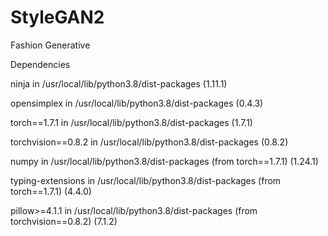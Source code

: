 # StyleGAN2
Fashion Generative

Dependencies

ninja in /usr/local/lib/python3.8/dist-packages (1.11.1)

opensimplex in /usr/local/lib/python3.8/dist-packages (0.4.3)

torch==1.7.1 in /usr/local/lib/python3.8/dist-packages (1.7.1)

torchvision==0.8.2 in /usr/local/lib/python3.8/dist-packages (0.8.2)

numpy in /usr/local/lib/python3.8/dist-packages (from torch==1.7.1) (1.24.1)

typing-extensions in /usr/local/lib/python3.8/dist-packages (from torch==1.7.1) (4.4.0)

pillow>=4.1.1 in /usr/local/lib/python3.8/dist-packages (from torchvision==0.8.2) (7.1.2)

